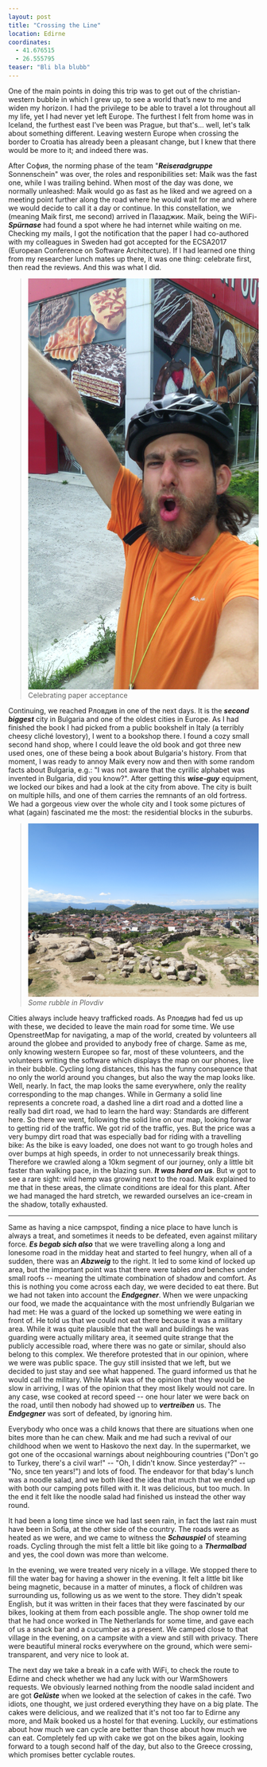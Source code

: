 ```yaml
---
layout: post
title: "Crossing the Line"
location: Edirne
coordinates:
  - 41.676515
  - 26.555795
teaser: "Bli bla blubb"
---
```

One of the main points in doing this trip was to get out of the christian-western bubble in which I grew up, to see a world that’s new to me and widen my horizon. I had the privilege to be able to travel a lot throughout all my life, yet I had never yet left Europe. The furthest I felt from home was in Iceland, the furthest east I've been was Prague, but that's... well, let's talk about something different.
Leaving western Europe when crossing the border to Croatia has already been a pleasant change, but I knew that there would be more to it; and indeed there was.

After София, the norming phase of the team "***Reiseradgruppe*** Sonnenschein" was over, the roles and responibilities set: Maik was the fast one, while I was trailing behind. When most of the day was done, we normally unleashed: Maik would go as fast as he liked and we agreed on a meeting point further along the road where he would wait for me and where we would decide to call it a day or continue. In this constellation, we (meaning Maik first, me second) arrived in Пазаджик. Maik, being the WiFi-***Spürnase*** had found a spot where he had internet while waiting on me. Checking my mails, I got the notification that the paper I had co-authored with my colleagues in Sweden had got accepted for the ECSA2017 (European Conference on Software Architecture). If I had learned one thing from my researcher lunch mates up there, it was one thing: celebrate first, then read the reviews. And this was what I did.

> ![Celebrating paper acceptance](/images/IMG_20170609_172023.jpg)
> Celebrating paper acceptance

Continuing, we reached Рловдив in one of the next days. It is the ***second biggest*** city in Bulgaria and one of the oldest cities in Europe. As I had finished the book I had picked from a public bookshelf in Italy (a terribly cheesy cliché lovestory), I went to a bookshop there. I found a cozy small second hand shop, where I could leave the old book and got three new used ones, one of these being a book about Bulgaria's history. From that moment, I was ready to annoy Maik every now and then with some random facts about Bulgaria, e.g.: "I was not aware that the cyrillic alphabet was invented in Bulgaria, did you know?". After getting this ***wise-guy*** equipment, we locked our bikes and had a look at the city from above. The city is built on multiple hills, and one of them carries the remnants of an old fortress. We had a gorgeous view over the whole city and I took some pictures of what (again) fascinated me the most: the residential blocks in the suburbs.

> ![Some rubble in Plovdiv](/images/IMG_2779.JPG)
> *Some rubble in Plovdiv*

Cities always include heavy trafficked roads. As Рловдив had fed us up with these, we decided to leave the main road for some time. We use OpenstreetMap for navigating, a map of the world, created by volunteers all around the globee and provided to anybody free of charge. Same as me, only knowing western Europee so far, most of these volunteers, and the volunteers writing the software which displays the map on our phones, live in their bubble. Cycling long distances, this has the funny consequence that no only the world around you changes, but also the way the map looks like. Well, nearly. In fact, the map looks the same everywhere, only the reality corresponding to the map changes. While in Germany a solid line represents a concrete road, a dashed line a dirt road and a dotted line a really bad dirt road, we had to learn the hard way: Standards are different here. So there we went, following the solid line on our map, looking forwar to getting rid of the traffic. We got rid of the traffic, yes. But the price was a very bumpy dirt road that was especially bad for riding with a travelling bike: As the bike is eavy loaded, one does not want to go trough holes and over bumps at high speeds, in order to not unnecessarily break things. Therefore we crawled along a 10km segment of our journey, only a little bit faster than walking pace, in the blazing sun. ***It was hard on us***. But w got to see a rare sight: wild hemp was growing next to the road. Maik explained to me that in these areas, the climate conditions are ideal for this plant. After we had managed the hard stretch, we rewarded ourselves an ice-cream in the shadow, totally exhausted.

* * *

Same as having a nice campspot, finding a nice place to have lunch is always a treat, and sometimes it needs to be defeated, even against military force. ***Es begab sich also*** that we were travelling along a long and lonesome road in the midday heat and started to feel hungry, when all of a sudden, there was an ***Abzweig*** to the right. It led to some kind of locked up area, but the important point was that there were tables *and* benches under small roofs -- meaning the ultimate combination of shadow and comfort. As this is nothing you come across each day, we were decided to eat there. But we had not taken into account the ***Endgegner***. When we were unpacking our food, we made the acquaintance with the most unfriendly Bulgarian we had met: He was a guard of the locked up something we were eating in front of. He told us that we could not eat there because it was a military area. While it was quite plausible that the wall and buildings he was guarding were actually military area, it seemed quite strange that the publicly accessible road, where there was no gate or similar, should also belong to this complex. We therefore protested that in our opinion, where we were was public space. The guy still insisted that we left, but we decided to just stay and see what happened. The guard informed us that he would call the military. While Maik was of the opinion that they would be slow in arriving, I was of the opinion that they most likely would not care. In any case, wse cooked at record speed -- one hour later we were back on the road, until then nobody had showed up to ***vertreiben*** us. The ***Endgegner*** was sort of defeated, by ignoring him.

Everybody who once was a child knows that there are situations when one bites more than he can chew. Maik and me had such a revival of our childhood when we went to Haskovo the next day. In the supermarket, we got one of the occasional warnings about neighbouring countries ("Don't go to Turkey, there's a civil war!" -- "Oh, I didn't know. Since yesterday?" -- "No, snce ten years!") and lots of food. The endeavor for that bday's lunch was a noodle salad, and we both liked the idea that much that we ended up with both our camping pots filled with it. It was delicious, but too much. In the end it felt like the noodle salad had finished us instead the other way round.

It had been a long time since we had last seen rain, in fact the last rain must have been in Sofia, at the other side of the country. The roads were as heated as we were, and we came to witness the ***Schauspiel*** of steaming roads. Cycling through the mist felt a little bit like going to a ***Thermalbad*** and yes, the cool down was more than welcome.

In the evening, we were treated very nicely in a village. We stopped there to fill the water bag for having a shower in the evening. It felt a little bit like being magnetic, because in a matter of minutes, a flock of children was surrounding us, following us as we went to the store. They didn't speak English, but it was written in their faces that they were fascinated by our bikes, looking at them from each possible angle. The shop owner told me that he had once worked in The Netherlands for some time, and gave each of us a snack bar and a cucumber as a present. We camped close to that village in the evening, on a campsite with a view and still with privacy. There were beautiful mineral rocks everywhere on the ground, which were semi-transparent, and very nice to look at.

The next day we take a break in a cafe with WiFi, to check the route to Edirne and check whether we had any luck with our WarmShowers requests. We obviously learned nothing from the noodle salad incident and are got ***Gelüste*** when we looked at the selection of cakes in the café. Two idiots, one thought, we just ordered everything they have on a big plate. The cakes were delicious, and we realized that it's not too far to Edirne any more, and Maik booked us a hostel for that evening. Luckily, our estimations about how much we can cycle are better than those about how much we can eat. Completely fed up with cake we got on the bikes again, looking forward to a tough second half of the day, but also to the Greece crossing, which promises better cyclable routes.


